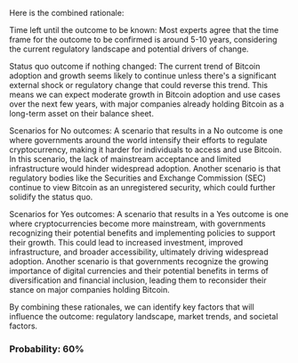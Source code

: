 Here is the combined rationale:

Time left until the outcome to be known: Most experts agree that the time frame for the outcome to be confirmed is around 5-10 years, considering the current regulatory landscape and potential drivers of change.

Status quo outcome if nothing changed: The current trend of Bitcoin adoption and growth seems likely to continue unless there's a significant external shock or regulatory change that could reverse this trend. This means we can expect moderate growth in Bitcoin adoption and use cases over the next few years, with major companies already holding Bitcoin as a long-term asset on their balance sheet.

Scenarios for No outcomes: A scenario that results in a No outcome is one where governments around the world intensify their efforts to regulate cryptocurrency, making it harder for individuals to access and use Bitcoin. In this scenario, the lack of mainstream acceptance and limited infrastructure would hinder widespread adoption. Another scenario is that regulatory bodies like the Securities and Exchange Commission (SEC) continue to view Bitcoin as an unregistered security, which could further solidify the status quo.

Scenarios for Yes outcomes: A scenario that results in a Yes outcome is one where cryptocurrencies become more mainstream, with governments recognizing their potential benefits and implementing policies to support their growth. This could lead to increased investment, improved infrastructure, and broader accessibility, ultimately driving widespread adoption. Another scenario is that governments recognize the growing importance of digital currencies and their potential benefits in terms of diversification and financial inclusion, leading them to reconsider their stance on major companies holding Bitcoin.

By combining these rationales, we can identify key factors that will influence the outcome: regulatory landscape, market trends, and societal factors.

### Probability: 60%